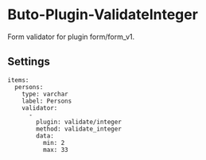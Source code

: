 # Buto-Plugin-ValidateInteger
Form validator for plugin form/form_v1.

## Settings
```
items:
  persons:
    type: varchar
    label: Persons
    validator:
      -
        plugin: validate/integer
        method: validate_integer    
        data:
          min: 2
          max: 33
```
